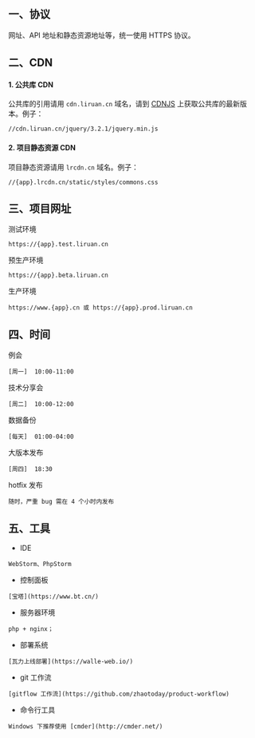 ## 一、协议
网址、API 地址和静态资源地址等，统一使用 HTTPS 协议。

## 二、CDN
#### 1. 公共库 CDN
公共库的引用请用 `cdn.liruan.cn` 域名，请到 [CDNJS](https://cdnjs.com/) 上获取公共库的最新版本。例子：
```
//cdn.liruan.cn/jquery/3.2.1/jquery.min.js
```

#### 2. 项目静态资源 CDN
项目静态资源请用 `lrcdn.cn` 域名。例子：
```
//{app}.lrcdn.cn/static/styles/commons.css
```

## 三、项目网址
测试环境
```
https://{app}.test.liruan.cn
```

预生产环境
```
https://{app}.beta.liruan.cn
```

生产环境
```
https://www.{app}.cn 或 https://{app}.prod.liruan.cn
```

## 四、时间
例会
```
[周一]  10:00-11:00
```

技术分享会
```
[周二]  10:00-12:00
```

数据备份
```
[每天]  01:00-04:00
```

大版本发布
```
[周四]  18:30
```

hotfix 发布
```
随时，严重 bug 需在 4 个小时内发布
```

## 五、工具
- IDE
```
WebStorm、PhpStorm
```

- 控制面板
```
[宝塔](https://www.bt.cn/)
```
- 服务器环境
```
php + nginx；
```
- 部署系统
```
[瓦力上线部署](https://walle-web.io/)
```
- git 工作流
```
[gitflow 工作流](https://github.com/zhaotoday/product-workflow)
```
- 命令行工具
```
Windows 下推荐使用 [cmder](http://cmder.net/)
```
